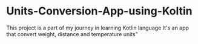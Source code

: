 # Units-Conversion-App-using-Koltin
This project is a part of my journey in learning Kotlin language It's an app that convert weight, distance and temperature units" 
